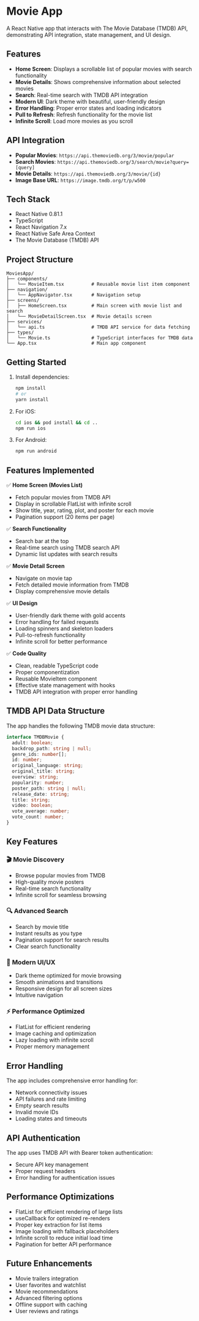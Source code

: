 # Movie App

A React Native app that interacts with The Movie Database (TMDB) API, demonstrating API integration, state management, and UI design.

## Features

- **Home Screen**: Displays a scrollable list of popular movies with search functionality
- **Movie Details**: Shows comprehensive information about selected movies
- **Search**: Real-time search with TMDB API integration
- **Modern UI**: Dark theme with beautiful, user-friendly design
- **Error Handling**: Proper error states and loading indicators
- **Pull to Refresh**: Refresh functionality for the movie list
- **Infinite Scroll**: Load more movies as you scroll

## API Integration

- **Popular Movies**: `https://api.themoviedb.org/3/movie/popular`
- **Search Movies**: `https://api.themoviedb.org/3/search/movie?query=[query]`
- **Movie Details**: `https://api.themoviedb.org/3/movie/{id}`
- **Image Base URL**: `https://image.tmdb.org/t/p/w500`

## Tech Stack

- React Native 0.81.1
- TypeScript
- React Navigation 7.x
- React Native Safe Area Context
- The Movie Database (TMDB) API

## Project Structure

```
MoviesApp/
├── components/
│   └── MovieItem.tsx          # Reusable movie list item component
├── navigation/
│   └── AppNavigator.tsx       # Navigation setup
├── screens/
│   ├── HomeScreen.tsx         # Main screen with movie list and search
│   └── MovieDetailScreen.tsx  # Movie details screen
├── services/
│   └── api.ts                 # TMDB API service for data fetching
├── types/
│   └── Movie.ts               # TypeScript interfaces for TMDB data
└── App.tsx                    # Main app component
```

## Getting Started

1. Install dependencies:
   ```bash
   npm install
   # or
   yarn install
   ```

2. For iOS:
   ```bash
   cd ios && pod install && cd ..
   npm run ios
   ```

3. For Android:
   ```bash
   npm run android
   ```

## Features Implemented

✅ **Home Screen (Movies List)**
- Fetch popular movies from TMDB API
- Display in scrollable FlatList with infinite scroll
- Show title, year, rating, plot, and poster for each movie
- Pagination support (20 items per page)

✅ **Search Functionality**
- Search bar at the top
- Real-time search using TMDB search API
- Dynamic list updates with search results

✅ **Movie Detail Screen**
- Navigate on movie tap
- Fetch detailed movie information from TMDB
- Display comprehensive movie details

✅ **UI Design**
- User-friendly dark theme with gold accents
- Error handling for failed requests
- Loading spinners and skeleton loaders
- Pull-to-refresh functionality
- Infinite scroll for better performance

✅ **Code Quality**
- Clean, readable TypeScript code
- Proper componentization
- Reusable MovieItem component
- Effective state management with hooks
- TMDB API integration with proper error handling

## TMDB API Data Structure

The app handles the following TMDB movie data structure:

```typescript
interface TMDBMovie {
  adult: boolean;
  backdrop_path: string | null;
  genre_ids: number[];
  id: number;
  original_language: string;
  original_title: string;
  overview: string;
  popularity: number;
  poster_path: string | null;
  release_date: string;
  title: string;
  video: boolean;
  vote_average: number;
  vote_count: number;
}
```

## Key Features

### 🎬 **Movie Discovery**
- Browse popular movies from TMDB
- High-quality movie posters
- Real-time search functionality
- Infinite scroll for seamless browsing

### 🔍 **Advanced Search**
- Search by movie title
- Instant results as you type
- Pagination support for search results
- Clear search functionality

### 📱 **Modern UI/UX**
- Dark theme optimized for movie browsing
- Smooth animations and transitions
- Responsive design for all screen sizes
- Intuitive navigation

### ⚡ **Performance Optimized**
- FlatList for efficient rendering
- Image caching and optimization
- Lazy loading with infinite scroll
- Proper memory management

## Error Handling

The app includes comprehensive error handling for:
- Network connectivity issues
- API failures and rate limiting
- Empty search results
- Invalid movie IDs
- Loading states and timeouts

## API Authentication

The app uses TMDB API with Bearer token authentication:
- Secure API key management
- Proper request headers
- Error handling for authentication issues

## Performance Optimizations

- FlatList for efficient rendering of large lists
- useCallback for optimized re-renders
- Proper key extraction for list items
- Image loading with fallback placeholders
- Infinite scroll to reduce initial load time
- Pagination for better API performance

## Future Enhancements

- Movie trailers integration
- User favorites and watchlist
- Movie recommendations
- Advanced filtering options
- Offline support with caching
- User reviews and ratings

